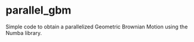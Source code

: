 # parallel_gbm
Simple code to obtain a parallelized Geometric Brownian Motion using the Numba library.